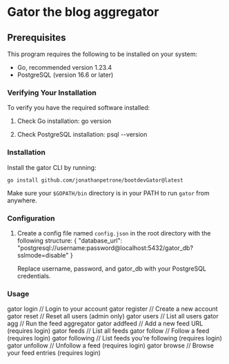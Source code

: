 # Gator the blog aggregator

## Prerequisites

This program requires the following to be installed on your system:
* Go, recommended version 1.23.4
* PostgreSQL (version 16.6 or later)

### Verifying Your Installation

To verify you have the required software installed:

1. Check Go installation:
   go version

2. Check PostgreSQL installation:
   psql --version

### Installation

Install the gator CLI by running:

```go install github.com/jonathanpetrone/bootdevGator@latest```

Make sure your `$GOPATH/bin` directory is in your PATH to run `gator` from anywhere.

### Configuration

1. Create a config file named `config.json` in the root directory with the following structure:
   {
     "database_url": "postgresql://username:password@localhost:5432/gator_db?sslmode=disable"
   }

   Replace username, password, and gator_db with your PostgreSQL credentials.

### Usage

gator login      // Login to your account
gator register   // Create a new account
gator reset      // Reset all users (admin only)
gator users      // List all users
gator agg        // Run the feed aggregator
gator addfeed    // Add a new feed URL (requires login)
gator feeds      // List all feeds
gator follow     // Follow a feed (requires login)
gator following  // List feeds you're following (requires login)
gator unfollow   // Unfollow a feed (requires login)
gator browse     // Browse your feed entries (requires login)
